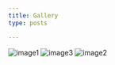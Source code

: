```yaml
---
title: Gallery 
type: posts 

---
```

![image1](lmpc.png) ![image3](multi-robots.png)
![image2](human-multi-robot-interaction.png) 
